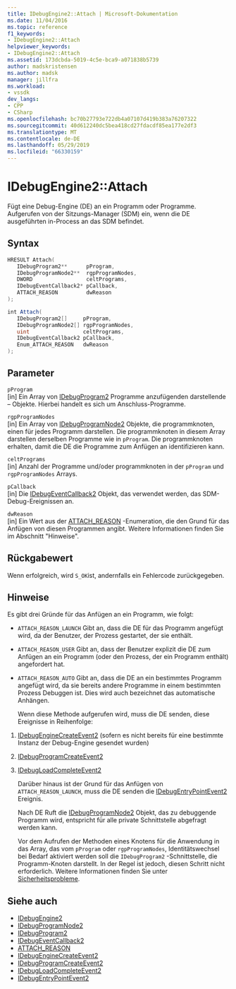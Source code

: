 ```yaml
---
title: IDebugEngine2::Attach | Microsoft-Dokumentation
ms.date: 11/04/2016
ms.topic: reference
f1_keywords:
- IDebugEngine2::Attach
helpviewer_keywords:
- IDebugEngine2::Attach
ms.assetid: 173dcbda-5019-4c5e-bca9-a071838b5739
author: madskristensen
ms.author: madsk
manager: jillfra
ms.workload:
- vssdk
dev_langs:
- CPP
- CSharp
ms.openlocfilehash: bc70b27793e722db4a07107d419b383a76207322
ms.sourcegitcommit: 40d612240dc5bea418cd27fdacdf85ea177e2df3
ms.translationtype: MT
ms.contentlocale: de-DE
ms.lasthandoff: 05/29/2019
ms.locfileid: "66330159"
---
```

# <a name="idebugengine2attach"></a>IDebugEngine2::Attach
Fügt eine Debug-Engine (DE) an ein Programm oder Programme. Aufgerufen von der Sitzungs-Manager (SDM) ein, wenn die DE ausgeführten in-Process an das SDM befindet.

## <a name="syntax"></a>Syntax

```cpp
HRESULT Attach( 
   IDebugProgram2**      pProgram,
   IDebugProgramNode2**  rgpProgramNodes,
   DWORD                 celtPrograms,
   IDebugEventCallback2* pCallback,
   ATTACH_REASON         dwReason
);
```

```csharp
int Attach( 
   IDebugProgram2[]     pProgram,
   IDebugProgramNode2[] rgpProgramNodes,
   uint                 celtPrograms,
   IDebugEventCallback2 pCallback,
   Enum_ATTACH_REASON   dwReason
);
```

## <a name="parameters"></a>Parameter
`pProgram`\
[in] Ein Array von [IDebugProgram2](../../../extensibility/debugger/reference/idebugprogram2.md) Programme anzufügenden darstellende – Objekte. Hierbei handelt es sich um Anschluss-Programme.

`rgpProgramNodes`\
[in] Ein Array von [IDebugProgramNode2](../../../extensibility/debugger/reference/idebugprogramnode2.md) Objekte, die programmknoten, einen für jedes Programm darstellen. Die programmknoten in diesem Array darstellen derselben Programme wie in `pProgram`. Die programmknoten erhalten, damit die DE die Programme zum Anfügen an identifizieren kann.

`celtPrograms`\
[in] Anzahl der Programme und/oder programmknoten in der `pProgram` und `rgpProgramNodes` Arrays.

`pCallback`\
[in] Die [IDebugEventCallback2](../../../extensibility/debugger/reference/idebugeventcallback2.md) Objekt, das verwendet werden, das SDM-Debug-Ereignissen an.

`dwReason`\
[in] Ein Wert aus der [ATTACH_REASON](../../../extensibility/debugger/reference/attach-reason.md) -Enumeration, die den Grund für das Anfügen von diesen Programmen angibt. Weitere Informationen finden Sie im Abschnitt "Hinweise".

## <a name="return-value"></a>Rückgabewert
 Wenn erfolgreich, wird `S_OK`ist, andernfalls ein Fehlercode zurückgegeben.

## <a name="remarks"></a>Hinweise
 Es gibt drei Gründe für das Anfügen an ein Programm, wie folgt:

- `ATTACH_REASON_LAUNCH` Gibt an, dass die DE für das Programm angefügt wird, da der Benutzer, der Prozess gestartet, der sie enthält.

- `ATTACH_REASON_USER` Gibt an, dass der Benutzer explizit die DE zum Anfügen an ein Programm (oder den Prozess, der ein Programm enthält) angefordert hat.

- `ATTACH_REASON_AUTO` Gibt an, dass die DE an ein bestimmtes Programm angefügt wird, da sie bereits andere Programme in einem bestimmten Prozess Debuggen ist. Dies wird auch bezeichnet das automatische Anhängen.

  Wenn diese Methode aufgerufen wird, muss die DE senden, diese Ereignisse in Reihenfolge:

1. [IDebugEngineCreateEvent2](../../../extensibility/debugger/reference/idebugenginecreateevent2.md) (sofern es nicht bereits für eine bestimmte Instanz der Debug-Engine gesendet wurden)

2. [IDebugProgramCreateEvent2](../../../extensibility/debugger/reference/idebugprogramcreateevent2.md)

3. [IDebugLoadCompleteEvent2](../../../extensibility/debugger/reference/idebugloadcompleteevent2.md)

   Darüber hinaus ist der Grund für das Anfügen von `ATTACH_REASON_LAUNCH`, muss die DE senden die [IDebugEntryPointEvent2](../../../extensibility/debugger/reference/idebugentrypointevent2.md) Ereignis.

   Nach DE Ruft die [IDebugProgramNode2](../../../extensibility/debugger/reference/idebugprogramnode2.md) Objekt, das zu debuggende Programm wird, entspricht für alle private Schnittstelle abgefragt werden kann.

   Vor dem Aufrufen der Methoden eines Knotens für die Anwendung in das Array, das vom `pProgram` oder `rgpProgramNodes`, Identitätswechsel bei Bedarf aktiviert werden soll die `IDebugProgram2` -Schnittstelle, die Programm-Knoten darstellt. In der Regel ist jedoch, diesen Schritt nicht erforderlich. Weitere Informationen finden Sie unter [Sicherheitsprobleme](../../../extensibility/debugger/security-issues.md).

## <a name="see-also"></a>Siehe auch
- [IDebugEngine2](../../../extensibility/debugger/reference/idebugengine2.md)
- [IDebugProgramNode2](../../../extensibility/debugger/reference/idebugprogramnode2.md)
- [IDebugProgram2](../../../extensibility/debugger/reference/idebugprogram2.md)
- [IDebugEventCallback2](../../../extensibility/debugger/reference/idebugeventcallback2.md)
- [ATTACH_REASON](../../../extensibility/debugger/reference/attach-reason.md)
- [IDebugEngineCreateEvent2](../../../extensibility/debugger/reference/idebugenginecreateevent2.md)
- [IDebugProgramCreateEvent2](../../../extensibility/debugger/reference/idebugprogramcreateevent2.md)
- [IDebugLoadCompleteEvent2](../../../extensibility/debugger/reference/idebugloadcompleteevent2.md)
- [IDebugEntryPointEvent2](../../../extensibility/debugger/reference/idebugentrypointevent2.md)